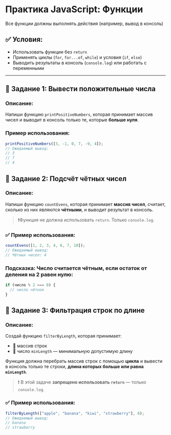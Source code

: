 # Практика JavaScript: Функции

Все функции должны выполнять действия (например, вывод в консоль)

## ✅ Условия:
- Использовать функции без `return`
- Применять циклы (`for`, `for...of`, `while`) и условия (`if`, `else`)
- Выводить результаты в консоль (`console.log`) или работать с переменными

---

## 🧠 Задание 1: Вывести положительные числа

### Описание:
Напиши функцию `printPositiveNumbers`, которая принимает массив чисел и выводит в консоль только те, которые **больше нуля**.

### Пример использования:
```js
printPositiveNumbers([3, -1, 0, 7, -9, 4]);
// Ожидаемый вывод:
// 3
// 7
// 4
```

## 🧠 Задание 2: Подсчёт чётных чисел

### Описание:
Напиши функцию `countEvens`, которая принимает **массив чисел**, считает, сколько из них являются **чётными**, и выводит результат в консоль.

> ❗️Функция не должна использовать `return`. Только `console.log`.

### ✅ Пример использования:

```js
countEvens([1, 2, 3, 4, 6, 7, 10]);
// Ожидаемый вывод:
// Чётных чисел: 4
```

### Подсказка: Число считается чётным, если остаток от деления на 2 равен нулю:
```js
if (число % 2 === 0) {
  // число чётное
}
```

## 🧠 Задание 3: Фильтрация строк по длине

### Описание:
Создай функцию `filterByLength`, которая принимает:

- 📌 массив строк
- 📌 число `minLength` — минимальную допустимую длину

Функция должна перебрать массив строк с помощью **цикла** и вывести в консоль только те строки, **длина которых больше или равна `minLength`**.

> ❗ В этой задаче **запрещено использовать `return`** — только `console.log`.


### ✅ Пример использования:

```js
filterByLength(["apple", "banana", "kiwi", "strawberry"], 6);
// Ожидаемый вывод:
// banana
// strawberry
```
